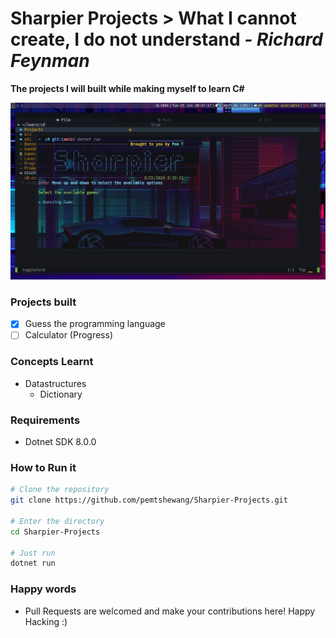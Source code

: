 # Sharpier Projects > What I cannot create, I do not understand _- Richard Feynman_

**The projects I will built while making myself to learn C#**

![Background photo](./bk.png)

### Projects built

- [x] Guess the programming language
- [ ] Calculator (Progress)

### Concepts Learnt

- Datastructures
  - Dictionary

### Requirements

- Dotnet SDK 8.0.0

### How to Run it

```bash
# Clone the repository
git clone https://github.com/pemtshewang/Sharpier-Projects.git

# Enter the directory
cd Sharpier-Projects

# Just run
dotnet run
```

### Happy words

- Pull Requests are welcomed and make your contributions here!
  Happy Hacking :)
